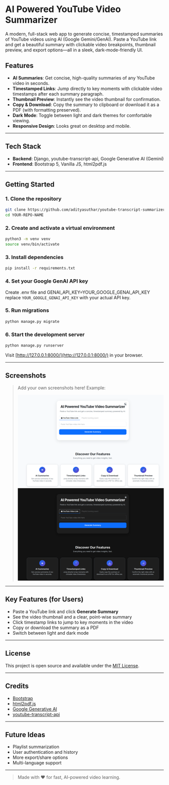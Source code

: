 # AI Powered YouTube Video Summarizer


A modern, full-stack web app to generate concise, timestamped summaries of YouTube videos using AI (Google Gemini/GenAI). Paste a YouTube link and get a beautiful summary with clickable video breakpoints, thumbnail preview, and export options—all in a sleek, dark-mode-friendly UI.


## Features

- **AI Summaries**: Get concise, high-quality summaries of any YouTube video in seconds.
- **Timestamped Links**: Jump directly to key moments with clickable video timestamps after each summary paragraph.
- **Thumbnail Preview**: Instantly see the video thumbnail for confirmation.
- **Copy & Download**: Copy the summary to clipboard or download it as a PDF (with formatting preserved).
- **Dark Mode**: Toggle between light and dark themes for comfortable viewing.
- **Responsive Design**: Looks great on desktop and mobile.

---

## Tech Stack
- **Backend**: Django, youtube-transcript-api, Google Generative AI (Gemini)
- **Frontend**: Bootstrap 5, Vanilla JS, html2pdf.js

---

## Getting Started

### 1. Clone the repository
```bash
git clone https://github.com/adityasuthar/youtube-transcript-summarizer.git
cd YOUR-REPO-NAME
```

### 2. Create and activate a virtual environment
```bash
python3 -m venv venv
source venv/bin/activate
```

### 3. Install dependencies
```bash
pip install -r requirements.txt
```

### 4. Set your Google GenAI API key
Create .env file and GENAI_API_KEY=YOUR_GOOGLE_GENAI_API_KEY
replace `YOUR_GOOGLE_GENAI_API_KEY` with your actual API key.

### 5. Run migrations
```bash
python manage.py migrate
```

### 6. Start the development server
```bash
python manage.py runserver
```

Visit [http://127.0.0.1:8000/](http://127.0.0.1:8000/) in your browser.

---

## Screenshots

> Add your own screenshots here! Example:
>
> ![Light Mode](screenshots/light_mode.png)
> ![Dark Mode](screenshots/dark_mode.png)

---

## Key Features (for Users)
- Paste a YouTube link and click **Generate Summary**
- See the video thumbnail and a clear, point-wise summary
- Click timestamp links to jump to key moments in the video
- Copy or download the summary as a PDF
- Switch between light and dark mode

---

## License
This project is open source and available under the [MIT License](LICENSE).

---

## Credits
- [Bootstrap](https://getbootstrap.com/)
- [html2pdf.js](https://github.com/eKoopmans/html2pdf.js)
- [Google Generative AI](https://ai.google.dev/)
- [youtube-transcript-api](https://github.com/jdepoix/youtube-transcript-api)

---

## Future Ideas
- Playlist summarization
- User authentication and history
- More export/share options
- Multi-language support

---

> Made with ❤️ for fast, AI-powered video learning. 
